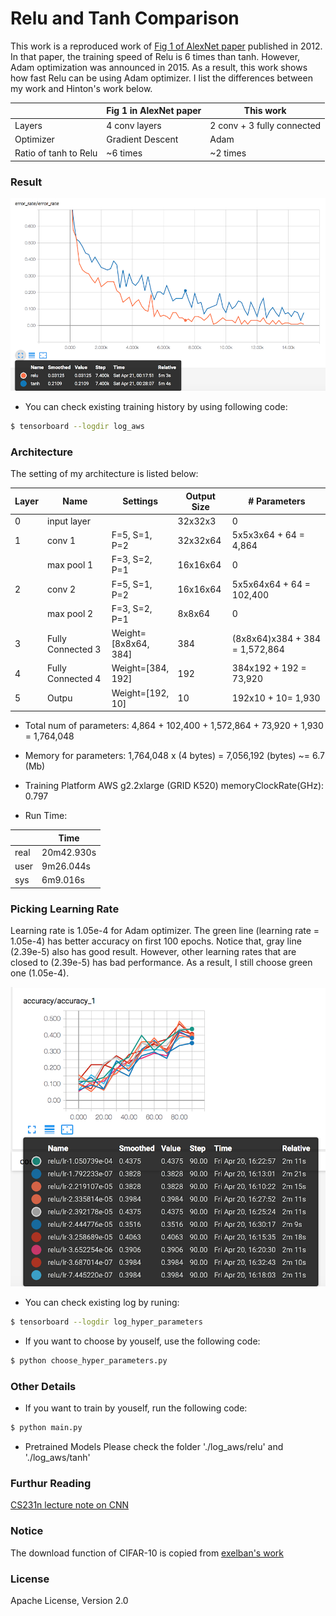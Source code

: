 # Relu and Tanh Comparison

This work is a reproduced work of [Fig 1 of AlexNet paper](http://www.cs.toronto.edu/~fritz/absps/imagenet.pdf) published in 2012. In that paper, the training speed of Relu is 6 times than tanh. However, Adam optimization was announced in 2015. As a result, this work shows how fast Relu can be using Adam optimizer. I list the differences between my work and Hinton's work below.

|   | Fig 1 in AlexNet paper | This work |
| ------ | ------ |------ | 
| Layers | 4 conv layers | 2 conv + 3 fully connected | 
| Optimizer | Gradient Descent | Adam | 
| Ratio of tanh to Relu  | ~6 times| ~2 times |

### Result
![N|Solid](https://github.com/Brandon-HY-Lin/deep_learning_comparision/blob/master/datasets/CIFAR_10/activation_comparision/training_error_rate_relu_tanh.png?raw=true)

* You can check existing training history by using following code: 
```sh
$ tensorboard --logdir log_aws
```

### Architecture
The setting of my architecture is listed below:

|Layer| Name | Settings| Output Size| # Parameters|
| ------ | ------ |------ | ------ | ------ | 
| 0 | input layer| | 32x32x3| 0|
|1| conv 1| F=5, S=1, P=2 | 32x32x64 | 5x5x3x64 + 64 = 4,864|
|| max pool 1| F=3, S=2, P=1 | 16x16x64 | 0|
|2| conv 2| F=5, S=1, P=2 | 16x16x64 | 5x5x64x64 + 64 = 102,400|
|| max pool 2| F=3, S=2, P=1 | 8x8x64 | 0|
|3| Fully Connected 3| Weight=[8x8x64, 384] | 384 | (8x8x64)x384 + 384 = 1,572,864|
|4| Fully Connected 4| Weight=[384, 192] | 192 | 384x192 + 192 = 73,920|
|5| Outpu | Weight=[192, 10] | 10 | 192x10 + 10= 1,930|

* Total num of parameters: 
4,864 + 102,400 + 1,572,864 + 73,920 + 1,930 = 1,764,048

* Memory for parameters:
1,764,048 x (4 bytes) = 7,056,192 (bytes) ~= 6.7 (Mb)

* Training Platform
AWS g2.2xlarge (GRID K520)
memoryClockRate(GHz): 0.797

* Run Time:

| | Time|
|------|------|
|real|	20m42.930s|
|user|	9m26.044s|
|sys|	6m9.016s|

### Picking Learning Rate 
Learning rate is 1.05e-4 for Adam optimizer. The green line (learning rate = 1.05e-4) has better accuracy on first 100 epochs. Notice that, gray line (2.39e-5) also has good result. However, other learning rates that are closed to (2.39e-5) has bad performance. As a result, I still choose green one (1.05e-4).

![N|Solid](https://github.com/Brandon-HY-Lin/deep_learning_comparision/blob/18e20b103c4a8194ff1ba7afbbeab73d0e782bc5/datasets/CIFAR_10/activation_comparision/learning_rate_comparision.png?raw=true)

* You can check existing log by runing:
```sh
$ tensorboard --logdir log_hyper_parameters
```

* If you want to choose by youself, use the following code:
```sh
$ python choose_hyper_parameters.py
```

### Other Details
* If you want to train by youself, run the following code: 
```sh
$ python main.py
```

* Pretrained Models
Please check the folder './log_aws/relu' and './log_aws/tanh'

### Furthur Reading
[CS231n lecture note on CNN](http://cs231n.github.io/convolutional-networks/)

### Notice
The download function of CIFAR-10 is copied from [exelban's work](https://github.com/exelban/tensorflow-cifar-10/blob/master/include/data.py)

### License

Apache License, Version 2.0
